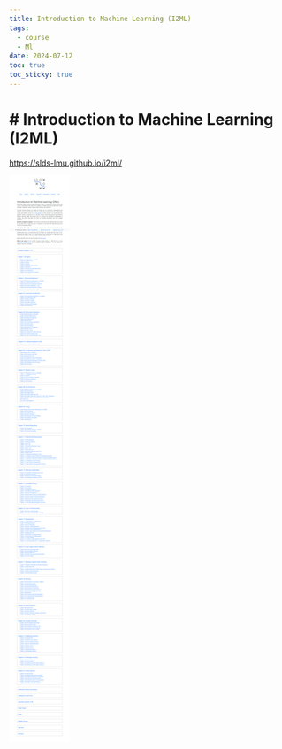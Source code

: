 ```yaml
---
title: Introduction to Machine Learning (I2ML)
tags:
  - course
  - Ml
date: 2024-07-12
toc: true
toc_sticky: true
---
```


# # Introduction to Machine Learning (I2ML)

https://slds-lmu.github.io/i2ml/

![](../_asset/2024-07-12_image_1.png)